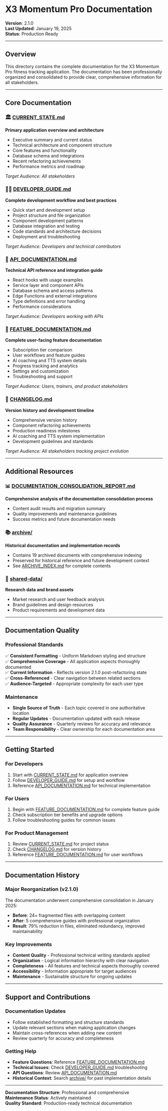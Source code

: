 # X3 Momentum Pro Documentation

**Version**: 2.1.0  
**Last Updated**: January 19, 2025  
**Status**: Production Ready

---

## Overview

This directory contains the complete documentation for the X3 Momentum Pro fitness tracking application. The documentation has been professionally organized and consolidated to provide clear, comprehensive information for all stakeholders.

---

## Core Documentation

### 🏛️ [CURRENT_STATE.md](./CURRENT_STATE.md)
**Primary application overview and architecture**
- Executive summary and current status
- Technical architecture and component structure
- Core features and functionality
- Database schema and integrations
- Recent refactoring achievements
- Performance metrics and roadmap

*Target Audience: All stakeholders*

### 👩‍💻 [DEVELOPER_GUIDE.md](./DEVELOPER_GUIDE.md)
**Complete development workflow and best practices**
- Quick start and development setup
- Project structure and file organization
- Component development patterns
- Database integration and testing
- Code standards and architecture decisions
- Deployment and troubleshooting

*Target Audience: Developers and technical contributors*

### 🔌 [API_DOCUMENTATION.md](./API_DOCUMENTATION.md)
**Technical API reference and integration guide**
- React hooks with usage examples
- Service layer and component APIs
- Database schema and access patterns
- Edge Functions and external integrations
- Type definitions and error handling
- Performance considerations

*Target Audience: Developers working with APIs*

### 🎯 [FEATURE_DOCUMENTATION.md](./FEATURE_DOCUMENTATION.md)
**Complete user-facing feature documentation**
- Subscription tier comparison
- User workflows and feature guides
- AI coaching and TTS system details
- Progress tracking and analytics
- Settings and customization
- Troubleshooting and support

*Target Audience: Users, trainers, and product stakeholders*

### 📝 [CHANGELOG.md](./CHANGELOG.md)
**Version history and development timeline**
- Comprehensive version history
- Component refactoring achievements  
- Production readiness milestones
- AI coaching and TTS system implementation
- Development guidelines and standards

*Target Audience: All stakeholders tracking project evolution*

---

## Additional Resources

### 📊 [DOCUMENTATION_CONSOLIDATION_REPORT.md](./DOCUMENTATION_CONSOLIDATION_REPORT.md)
**Comprehensive analysis of the documentation consolidation process**
- Content audit results and migration summary
- Quality improvements and maintenance guidelines
- Success metrics and future documentation needs

### 📚 [archive/](./archive/)
**Historical documentation and implementation records**
- Contains 19 archived documents with comprehensive indexing
- Preserved for historical reference and future development context
- See [ARCHIVE_INDEX.md](./archive/ARCHIVE_INDEX.md) for complete contents

### 🎨 [shared-data/](./shared-data/)
**Research data and brand assets**
- Market research and user feedback analysis
- Brand guidelines and design resources
- Product requirements and development data

---

## Documentation Quality

### Professional Standards
✅ **Consistent Formatting** - Uniform Markdown styling and structure  
✅ **Comprehensive Coverage** - All application aspects thoroughly documented  
✅ **Current Information** - Reflects version 2.1.0 post-refactoring state  
✅ **Cross-Referenced** - Clear navigation between related sections  
✅ **Audience-Targeted** - Appropriate complexity for each user type  

### Maintenance
- **Single Source of Truth** - Each topic covered in one authoritative location
- **Regular Updates** - Documentation updated with each release
- **Quality Assurance** - Quarterly reviews for accuracy and relevance
- **Team Responsibility** - Clear ownership for each documentation area

---

## Getting Started

### For Developers
1. Start with [CURRENT_STATE.md](./CURRENT_STATE.md) for application overview
2. Follow [DEVELOPER_GUIDE.md](./DEVELOPER_GUIDE.md) for setup and workflow
3. Reference [API_DOCUMENTATION.md](./API_DOCUMENTATION.md) for technical implementation

### For Users
1. Begin with [FEATURE_DOCUMENTATION.md](./FEATURE_DOCUMENTATION.md) for complete feature guide
2. Check subscription tier benefits and upgrade options
3. Follow troubleshooting guides for common issues

### For Product Management
1. Review [CURRENT_STATE.md](./CURRENT_STATE.md) for project status
2. Check [CHANGELOG.md](./CHANGELOG.md) for version history
3. Reference [FEATURE_DOCUMENTATION.md](./FEATURE_DOCUMENTATION.md) for user workflows

---

## Documentation History

### Major Reorganization (v2.1.0)
The documentation underwent comprehensive consolidation in January 2025:
- **Before**: 24+ fragmented files with overlapping content
- **After**: 5 comprehensive guides with professional organization
- **Result**: 79% reduction in files, eliminated redundancy, improved maintainability

### Key Improvements
- **Content Quality** - Professional technical writing standards applied
- **Organization** - Logical information hierarchy with clear navigation
- **Completeness** - All features and technical aspects thoroughly covered
- **Accessibility** - Information appropriate for target audiences
- **Maintenance** - Sustainable structure for ongoing updates

---

## Support and Contributions

### Documentation Updates
- Follow established formatting and structure standards
- Update relevant sections when making application changes
- Maintain cross-references when adding new content
- Review quarterly for accuracy and completeness

### Getting Help
- **Feature Questions**: Reference [FEATURE_DOCUMENTATION.md](./FEATURE_DOCUMENTATION.md)
- **Technical Issues**: Check [DEVELOPER_GUIDE.md](./DEVELOPER_GUIDE.md) troubleshooting
- **API Questions**: Review [API_DOCUMENTATION.md](./API_DOCUMENTATION.md)
- **Historical Context**: Search [archive/](./archive/) for past implementation details

---

**Documentation Structure**: Professional and comprehensive  
**Maintenance Status**: Actively maintained  
**Quality Standard**: Production-ready technical documentation